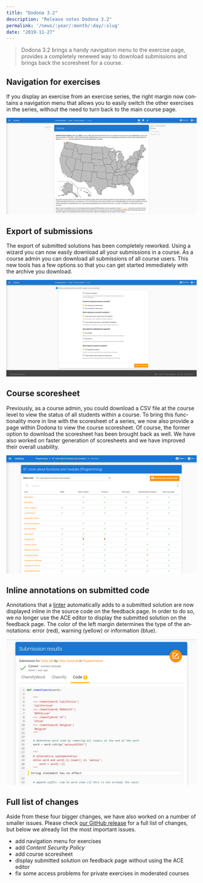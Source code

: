 ```yaml
---
title: "Dodona 3.2"
description: "Release notes Dodona 3.2"
permalink: '/news/:year/:month/:day/:slug'
date: "2019-11-27"
---
```


<NewsHeader :title="$frontmatter.title" :date="$frontmatter.date" lang="en" />

> Dodona 3.2 brings a handy navigation menu to the exercise page, provides a completely renewed way to download submissions and brings back the scoresheet for a course.

## Navigation for exercises

If you display an exercise from an exercise series, the right margin now contains a navigation menu that allows you to easily switch the other exercises in the series, without the need to turn back to the main course page.

![Navigation for exercises](./exercise-navigation-en.png)

## Export of submissions

The export of submitted solutions has been completely reworked. Using a wizard you can now easily download all your submissions in a course. As a course admin you can download all submissions of all course users. This new tools has a few options so that you can get started immediately with the archive you download.

![Options for exporting submissions](./export-en.png)

## Course scoresheet

Previously, as a course admin, you could download a CSV file at the course level to view the status of all students within a course. To bring this functionality more in line with the scoresheet of a series, we now also provide a page within Dodona to view the course scoresheet. Of course, the former option to download the scoresheet has been brought back as well. We have also worked on faster generation of scoresheets and we have improved their overall usability.

![New scoresheet page](./scoresheet-en.png)

## Inline annotations on submitted code

Annotations that a [linter](https://en.wikipedia.org/wiki/Lint_(software)) automatically adds to a submitted solution are now displayed inline in the source code on the feedback page. In order to do so, we no longer use the ACE editor to display the submitted solution on the feedback page. The color of the left margin determines the type of the annotations: error (red), warning (yellow) or information (blue).

![Inline annotaties](./code_annotations-en.png)

## Full list of changes

Aside from these four bigger changes, we have also worked on a number of smaller issues. Please check [our GitHub release](https://github.com/dodona-edu/dodona/releases/tag/3.2) for a full list of changes, but below we already list the most important issues.

* add navigation menu for exercises
* add _Content Security Policy_
* add course scoresheet
* display submitted solution on feedback page without using the ACE editor
* fix some access problems for private exercises in moderated courses
